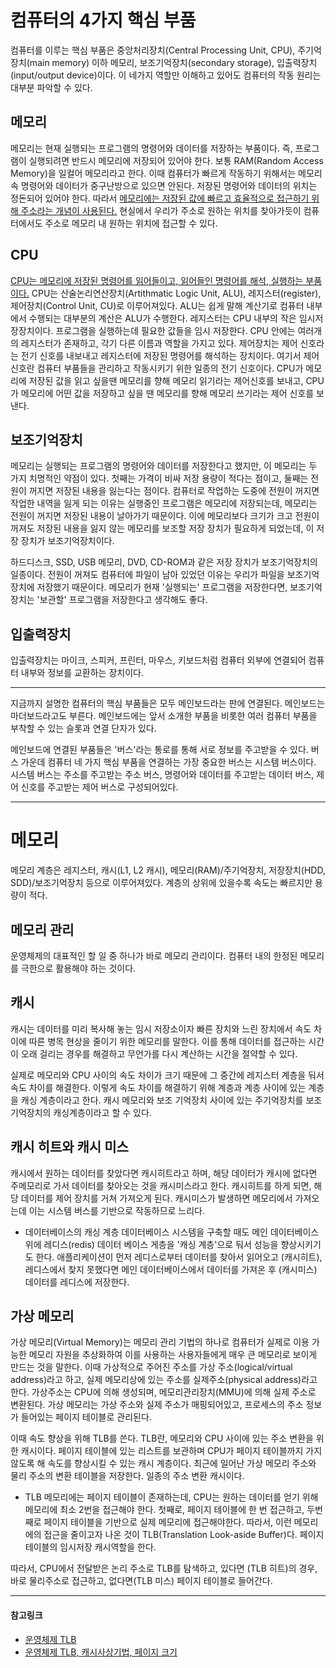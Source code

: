# 컴퓨터의 4가지 핵심 부품

컴퓨터를 이루는 핵심 부품은 중앙처리장치(Central Processing Unit, CPU), 주기억장치(main memory) 이하 메모리, 보조기억장치(secondary storage), 입출력장치(input/output device)이다.
이 네가지 역할만 이해하고 있어도 컴퓨터의 작동 원리는 대부분 파악할 수 있다.

## 메모리

메모리는 현재 실행되는 프로그램의 명령어와 데이터를 저장하는 부품이다. 즉, 프로그램이 실행되려면 반드시 메모리에 저장되어 있어야 한다. 보통 RAM(Random Access Memory)을 일컬어 메모리라고 한다. 이때 컴퓨터가 빠르게 작동하기 위해서는 메모리 속 명령어와 데이터가 중구난방으로 있으면 안된다. 저장된 명령어와 데이터의 위치는 정돈되어 있어야 한다. 따라서 <u>메모리에는 저장된 값에 빠르고 효율적으로 접근하기 위해 주소라는 개념이 사용된다.</u> 현실에서 우리가 주소로 원하는 위치를 찾아가듯이 컴퓨터에서도 주소로 메모리 내 원하는 위치에 접근할 수 있다.

## CPU

<u>CPU는 메모리에 저장된 명령어를 읽어들이고, 읽어들인 명령어를 해석, 실행하는 부품이다.</u> CPU는 산술논리연산장치(Artithmatic Logic Unit, ALU), 레지스터(register), 제어장치(Control Unit, CU)로 이루어져있다. ALU는 쉽게 말해 계산기로 컴퓨터 내부에서 수행되는 대부분의 계산은 ALU가 수행한다. 레지스터는 CPU 내부의 작은 임시저장장치이다. 프로그램을 실행하는데 필요한 값들을 임시 저장한다. CPU 안에는 여러개의 레지스터가 존재하고, 각기 다른 이름과 역할을 가지고 있다. 제어장치는 제어 신호라는 전기 신호를 내보내고 레지스터에 저장된 명령어를 해석하는 장치이다. 여기서 제어신호란 컴퓨터 부품들을 관리하고 작동시키기 위한 일종의 전기 신호이다. CPU가 메모리에 저장된 값을 읽고 싶을땐 메모리를 향해 메모리 읽기라는 제어신호를 보내고, CPU가 메모리에 어떤 값을 저장하고 싶을 땐 메모리를 향해 메모리 쓰기라는 제어 신호를 보낸다.

## 보조기억장치

메모리는 실행되는 프로그램의 명령어와 데이터를 저장한다고 했지만, 이 메모리는 두 가지 치명적인 약점이 있다. 첫째는 가격이 비싸 저장 용량이 적다는 점이고, 둘째는 전원이 꺼지면 저장된 내용을 잃는다는 점이다. 컴퓨터로 작업하는 도중에 전원이 꺼지면 작업한 내역을 잃게 되는 이유는 실행중인 프로그램은 메모리에 저장되는데, 메모리는 전원이 꺼지면 저장된 내용이 날아가기 때문이다. 이에 메모리보다 크기가 크고 전원이 꺼져도 저장된 내용을 잃지 않는 메모리를 보조할 저장 장치가 필요하게 되었는데, 이 저장 장치가 보조기억장치이다.

하드디스크, SSD, USB 메모리, DVD, CD-ROM과 같은 저장 장치가 보조기억장치의 일종이다. 전원이 꺼져도 컴퓨터에 파일이 남아 있었던 이유는 우리가 파일을 보조기억장치에 저장했기 때문이다. 메모리가 현재 '실행되는' 프로그램을 저장한다면, 보조기억장치는 '보관할' 프로그램을 저장한다고 생각해도 좋다.

## 입출력장치

입출력장치는 마이크, 스피커, 프린터, 마우스, 키보드처럼 컴퓨터 외부에 연결되어 컴퓨터 내부와 정보를 교환하는 장치이다.

<hr>

지금까지 설명한 컴퓨터의 핵심 부품들은 모두 메인보드라는 판에 연결된다. 메인보드는 마더보드라고도 부른다. 메인보드에는 앞서 소개한 부품을 비롯한 여러 컴퓨터 부품을 부착할 수 있는 슬롯과 연결 단자가 있다.

메인보드에 연결된 부품들은 '버스'라는 통로를 통해 서로 정보를 주고받을 수 있다. 버스 가운데 컴퓨터 네 가지 핵심 부품을 연결하는 가장 중요한 버스는 시스템 버스이다. 시스템 버스는 주소를 주고받는 주소 버스, 명령어와 데이터를 주고받는 데이터 버스, 제어 신호를 주고받는 제어 버스로 구성되어있다.

<hr>

# 메모리

메모리 계층은 레지스터, 캐시(L1, L2 캐시), 메모리(RAM)/주기억장치, 저장장치(HDD, SDD)/보조기억장치 등으로 이루어져있다. 계층의 상위에 있을수록 속도는 빠르지만 용량이 적다.

## 메모리 관리

운영체제의 대표적인 할 일 중 하나가 바로 메모리 관리이다. 컴퓨터 내의 한정된 메모리를 극한으로 활용해야 하는 것이다.

## 캐시

캐시는 데이터를 미리 복사해 놓는 임시 저장소이자 빠른 장치와 느린 장치에서 속도 차이에 따른 병목 현상을 줄이기 위한 메모리를 말한다. 이를 통해 데이터를 접근하는 시간이 오래 걸리는 경우를 해결하고 무언가를 다시 계산하는 시간을 절약할 수 있다.

실제로 메모리와 CPU 사이의 속도 차이가 크기 때문에 그 중간에 레지스터 계층을 둬서 속도 차이를 해결한다. 이렇게 속도 차이를 해결하기 위해 계층과 계층 사이에 있는 계층을 캐싱 계층이라고 한다. 캐시 메모리와 보조 기억장치 사이에 있는 주기억장치를 보조 기억장치의 캐싱계층이라고 할 수 있다.

## 캐시 히트와 캐시 미스

캐시에서 원하는 데이터를 찾았다면 캐시히트라고 하며, 해당 데이터가 캐시에 없다면 주메모리로 가서 데이터를 찾아오는 것을 캐시미스라고 한다. 캐시히트를 하게 되면, 해당 데이터를 제어 장치를 거쳐 가져오게 된다. 캐시미스가 발생하면 메모리에서 가져오는데 이는 시스템 버스를 기반으로 작동하므로 느리다.

- 데이터베이스의 캐싱 계층
  데이터베이스 시스템을 구축할 때도 메인 데이터베이스 위에 레디스(redis) 데이터 베이스 게층을 '캐싱 계층'으로 둬서 성능을 향상시키기도 한다. 애플리케이션이 먼저 레디스로부터 데이터를 찾아서 읽어오고 (캐시히트), 레디스에서 찾지 못했다면 메인 데이터베이스에서 데이터를 가져온 후 (캐시미스) 데이터를 레디스에 저장한다.

## 가상 메모리

가상 메모리(Virtual Memory)는 메모리 관리 기법의 하나로 컴퓨터가 실제로 이용 가능한 메모리 자원을 추상화하여 이를 사용하는 사용자들에게 매우 큰 메모리로 보이게 만드는 것을 말한다.
이때 가상적으로 주어진 주소를 가상 주소(logical/virtual address)라고 하고, 실제 메모리상에 있는 주소를 실제주소(physical address)라고 한다. 가상주소는 CPU에 의해 생성되며, 메모리관리장치(MMU)에 의해 실제 주소로 변환된다. 가상 메모리는 가상 주소와 실제 주소가 매핑되어있고, 프로세스의 주소 정보가 들어있는 페이지 테이블로 관리된다.

이때 속도 향상을 위해 TLB를 쓴다. TLB란, 메모리와 CPU 사이에 있는 주소 변환을 위한 캐시이다. 페이지 테이블에 있는 리스트를 보관하며 CPU가 페이지 테이블까지 가지 않도록 해 속도를 향상시킬 수 있는 캐시 계층이다. 최근에 일어난 가상 메모리 주소와 물리 주소의 변환 테이블을 저장한다. 일종의 주소 변환 캐시이다.

- TLB
  메모리에는 페이지 테이블이 존재하는데, CPU는 원하는 데이터를 얻기 위해 메모리에 최소 2번을 접근해야 한다. 첫째로, 페이지 테이블에 한 번 접근하고, 두번째로 페이지 테이블을 기반으로 실제 메모리에 접근해야한다. 따라서, 이런 메모리에의 접근을 줄이고자 나온 것이 TLB(Translation Look-aside Buffer)다. 페이지 테이블의 임시저장 캐시역할을 한다.

따라서, CPU에서 전달받은 논리 주소로 TLB를 탐색하고, 있다면 (TLB 히트)의 경우, 바로 물리주소로 접근하고, 없다면(TLB 미스) 페이지 테이블로 들어간다.

<hr>

#### 참고링크
- <a href="https://wpaud16.tistory.com/286">운영체제 TLB</a>
- <a href="https://blog.naver.com/PostView.naver?blogId=kgr2626&logNo=222147205118&redirect=Dlog&widgetTypeCall=true&directAccess=false">운영체제 TLB, 캐시사상기법, 페이지 크기</a>

